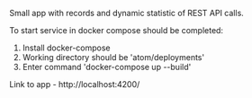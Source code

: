 Small app with records and dynamic statistic of REST API calls.

To start service in docker compose should be completed:
1. Install docker-compose
2. Working directory should be 'atom/deployments'
3. Enter command 'docker-compose up --build'

Link to app - http://localhost:4200/
